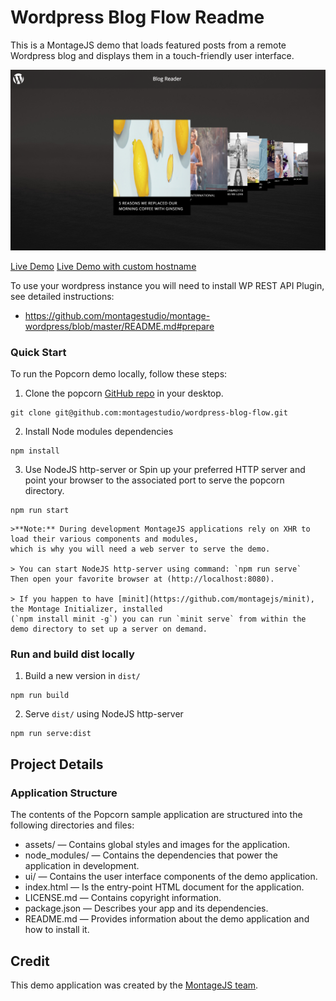 # Wordpress Blog Flow Readme

This is a MontageJS demo that loads featured posts from a remote Wordpress blog and displays them in a touch-friendly user interface.

![Screenshot](assets/images/screenshot.png)

[Live Demo](http://montagestudio.github.io/wordpress-blog-flow/)
[Live Demo with custom hostname](http://montagestudio.github.io/wordpress-blog-flow/?hostname=aaronrutley.com)

To use your wordpress instance you will need to install WP REST API Plugin, see detailed instructions:
- https://github.com/montagestudio/montage-wordpress/blob/master/README.md#prepare

### Quick Start

To run the Popcorn demo locally, follow these steps:

1. Clone the popcorn [GitHub repo](https://github.com/montagestudio/wordpress-blog-flow) in your desktop.
```
git clone git@github.com:montagestudio/wordpress-blog-flow.git
```

2. Install Node modules dependencies
```
npm install
```

3. Use NodeJS http-server or Spin up your preferred HTTP server and point your browser to the associated port to serve the popcorn directory.

```
npm run start
```

    >**Note:** During development MontageJS applications rely on XHR to load their various components and modules,
    which is why you will need a web server to serve the demo.

    > You can start NodeJS http-server using command: `npm run serve`
    Then open your favorite browser at (http://localhost:8080).

    > If you happen to have [minit](https://github.com/montagejs/minit), the Montage Initializer, installed 
    (`npm install minit -g`) you can run `minit serve` from within the demo directory to set up a server on demand.


### Run and build dist locally 

1. Build a new version in `dist/`
```
npm run build
```

2. Serve `dist/` using NodeJS http-server
```
npm run serve:dist
```

## Project Details

### Application Structure

The contents of the Popcorn sample application are structured into the following directories and files:

* assets/ — Contains global styles and images for the application.
* node_modules/ — Contains the dependencies that power the application in development.
* ui/ — Contains the user interface components of the demo application.
* index.html — Is the entry-point HTML document for the application.
* LICENSE.md — Contains copyright information.
* package.json — Describes your app and its dependencies.
* README.md — Provides information about the demo application and how to install it.

## Credit

This demo application was created by the [MontageJS team](http://montagejs.org).



